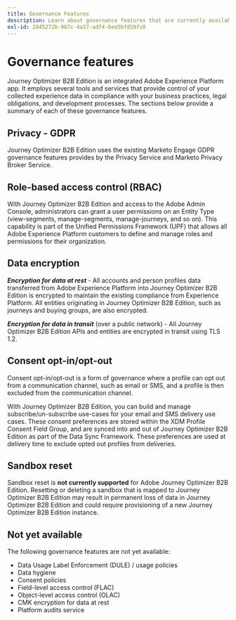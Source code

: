 ```yaml
---
title: Governance Features
description: Learn about governance features that are currently available in Journey Optimizer B2B Edition.
exl-id: 2845272b-987c-4a37-adf4-6ee5bfd59fc0
---
```

# Governance features

Journey Optimizer B2B Edition is an integrated Adobe Experience Platform app. It employs several tools and services that provide control of your collected experience data in compliance with your business practices, legal obligations, and development processes. The sections below provide a summary of each of these governance features.

## Privacy - GDPR  

Journey Optimizer B2B Edition uses the existing Marketo Engage GDPR governance features provides by the Privacy Service and Marketo Privacy Broker Service.

## Role-based access control (RBAC)

With Journey Optimizer B2B Edition and access to the Adobe Admin Console, administrators can grant a user permissions on an Entity Type (view-segments, manage-segments, manage-journeys, and so on). This capability is part of the Unified Permissions Framework (UPF) that allows all Adobe Experience Platform customers to define and manage roles and permissions for their organization.

## Data encryption

**_Encryption for data at rest_** - All accounts and person profiles data transferred from Adobe Experience Platform into Journey Optimizer B2B Edition is encrypted to maintain the existing compliance from Experience Platform. All entities originating in Journey Optimizer B2B Edition, such as journeys and buying groups, are also encrypted.

**_Encryption for data in transit_** (over a public network) - All Journey Optimizer B2B Edition APIs and entities are encrypted in transit using TLS 1.2. 

## Consent opt-in/opt-out

Consent opt-in/opt-out is a form of governance where a profile can opt out from a communication channel, such as email or SMS, and a profile is then excluded from the communication channel. 
   
With Journey Optimizer B2B Edition, you can build and manage subscribe/un-subscribe use-cases for your email and SMS delivery use cases. These consent preferences are stored within the XDM Profile Consent Field Group, and are synced into and out of Journey Optimizer B2B Edition as part of the Data Sync Framework. These preferences are used at delivery time to exclude opted out profiles from deliveries.

## Sandbox reset

Sandbox reset is **not currently supported** for Adobe Journey Optimizer B2B Edition. Resetting or deleting a sandbox that is mapped to Journey Optimizer B2B Edition may result in permanent loss of data in Journey Optimizer B2B Edition and could require provisioning of a new Journey Optimizer B2B Edition instance.

## Not yet available

The following governance features are not yet available:

* Data Usage Label Enforcement (DULE) / usage policies
* Data hygiene
* Consent policies
* Field-level access control (FLAC)
* Object-level access control (OLAC)
* CMK encryption for data at rest
* Platform audits service
